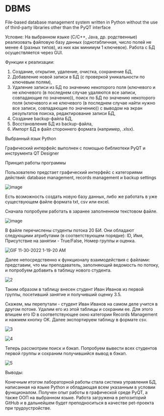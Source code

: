 # DBMS
File-based database management system written in Python without the use of third-party libraries other than the PyQT interface

Условие:
На выбранном языке (C/C++, Java, др. родственные) реализовать файловую базу данных (однотабличная, число полей не менее 4 (разных типов), из них как минимум 1 ключевое). Работа с БД осуществляется через GUI. 

Функции к реализации:
1. Создание, открытие, удаление, очистка, сохранение БД,
2. Добавление новой записи в БД (с проверкой уникальности по ключевым полям),
3. Удаление записи из БД по значению некоторого поля (ключевого и не ключевого (в последнем случае удаляются все записи, совпадающие по значению)), поиск по БД по значению некоторого поля (ключевого и не ключевого (в последнем случае найти нужно все записи, совпадающие по значению)) с выводом на экран результатов поиска, редактирование записи БД,
4. Создание backup-файла БД,
5. Восстановление БД из backup-файла,
6. Импорт БД в файл стороннего формата (например, .xlsx).

Выбранный язык Python

Графический интерфейс выполнен с помощью библиотеки PyQT и инструмента QT Designer


Принцип работы программы

Пользователю предстает графический интерфейс с категориями действий: database management, records management и backup settings

![image](https://user-images.githubusercontent.com/74643940/204663866-997e1b27-1391-4e81-b466-356d999d3575.png)


Есть возможность создать новую базу данных, либо же работать в уже существующем файле формата txt, csv или excel.


Сначала попробуем работать в заранее заполненном текстовом файле.

![image](https://user-images.githubusercontent.com/74643940/204663943-b63b76d5-1c57-4de9-b2c1-395609ef5b59.png)

В файле перечислены студенты потока 20 БИ. Они обладают следующими атрибутами (в соответствующем порядке):
ID, Имя, Присутствие на занятии - True/False, Номер группы и оценка.

![GIF 11-30-2022 1-19-20 AM](https://user-images.githubusercontent.com/74643940/204663979-c54bc380-ab10-4164-b77e-cd0bc4b04f2e.gif)


Далее непосредственно к функционалу взаимодействия с файлами: представим, что мы преподаватель, заполняющий ведомость по потоку, и попробуем добавить в таблицу нового студента.

![2](https://user-images.githubusercontent.com/74643940/204664009-3c5eb689-a66b-4b6f-ba5a-b10f63a486e4.gif)

Таким образом в таблицу внесен студент Иван Иванов из первой группы, посетивший занятие и получивший оценку 3.5.

Скажем, мы перепутали - студент Иван Иванов на самом деле учится в другом потоке. Удалим его из этой таблицы и сохраним ее. Для этого впишем его ID в соответствующее окно категории Records Management и нажмем кнопку OK. Далее экспортируем таблицу в формате csv.

![3](https://user-images.githubusercontent.com/74643940/204664068-3493cc9b-6236-4a09-ae39-f22f9e8126c9.gif)

![4](https://user-images.githubusercontent.com/74643940/204664106-5e3fd3a9-a934-4e6c-baa6-45f171ccf496.gif)


Теперь рассмотрим поиск и бэкап. Попробуем вывести всех студентов первой группы и сохраним получившийся вывод в бэкап.

![5](https://user-images.githubusercontent.com/74643940/204664138-bb61be2c-5ae7-461b-80a2-bdc1d00df02b.gif)

Выводы:

Конечным итогом лабораторной работы стала система управления БД, написанная на языке Python и обладающая всем указанным в условии функционалом. Получен опыт работы в графической среде PyQT, а также ООП на выбранном языке. Работа загружена в репозиторий GitHub и в дальнейшем будет преподноситься в качестве pet-проекта при трудоустройстве.
